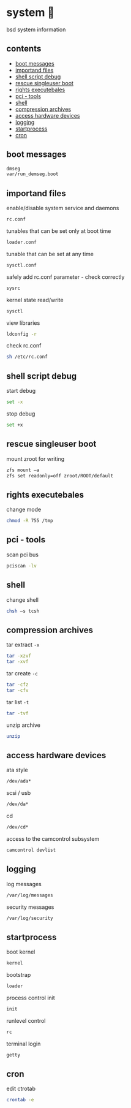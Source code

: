 <!-- omit in toc -->
# system 👻

bsd system information

<!-- omit in toc -->
## contents

- [boot messages](#boot-messages)
- [importand files](#importand-files)
- [shell script debug](#shell-script-debug)
- [rescue singleuser boot](#rescue-singleuser-boot)
- [rights executebales](#rights-executebales)
- [pci - tools](#pci---tools)
- [shell](#shell)
- [compression archives](#compression-archives)
- [access hardware devices](#access-hardware-devices)
- [logging](#logging)
- [startprocess](#startprocess)
- [cron](#cron)

## boot messages

```sh
dmseg  
var/run_demseg.boot
```

## importand files

enable/disable system service and daemons

```sh
rc.conf
```

tunables that can be set only at boot time

```sh
loader.conf
```

tunable that can be set at any time

```sh
sysctl.conf
```

safely add rc.conf parameter - check correctly

```sh
sysrc                  
```

kernel state read/write

```sh
sysctl  
```

view libraries

```sh
ldconfig -r
```

check rc.conf

```sh
sh /etc/rc.conf
```

## shell script debug

start debug

```sh
set -x
```

stop debug

```sh
set +x
```

## rescue singleuser boot

mount zroot for writing

```sh
zfs mount –a 
zfs set readonly=off zroot/ROOT/default
```

## rights executebales

change mode

```sh
chmod -R 755 /tmp
```

## pci - tools

scan pci bus

```sh
pciscan -lv
```

## shell

change shell

```sh
chsh –s tcsh
```

## compression archives

tar extract `-x`

```sh
tar -xzvf
tar -xvf  
```

tar create `-c`

```sh
tar -cfz
tar -cfv
```

tar list `-t`

```sh
tar -tvf
```

unzip archive

```sh
unzip
```

## access hardware devices

ata style

```sh
/dev/ada*
```

scsi / usb

```sh
/dev/da*
```

cd

```sh
/dev/cd*
```

access to the camcontrol subsystem

```sh
camcontrol devlist
```

## logging

log messages

```sh
/var/log/messages
```

security messages

```sh
/var/log/security
```

## startprocess

boot kernel

```sh
kernel
```

bootstrap

```sh
loader
```

process control init  

```sh
init
```

runlevel control

```sh
rc
```

terminal login

```sh
getty
```  

## cron

edit ctrotab

```sh
crontab -e
```
